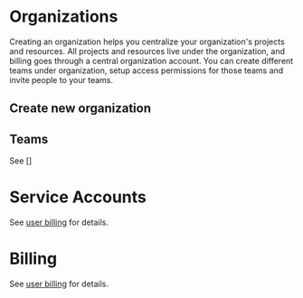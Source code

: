 # Organizations
Creating an organization helps you centralize your organization's projects and resources. All projects and resources live under the organization, and billing goes through a central organization account. You can create different teams under organization, setup access permissions for those teams and invite people to your teams.
## Create new organization

## Teams
See []
# Service Accounts
See [user billing](/Settings/User.md#serivce-accounts) for details.
# Billing
See [user billing](/Settings/User.md#billing) for details.


